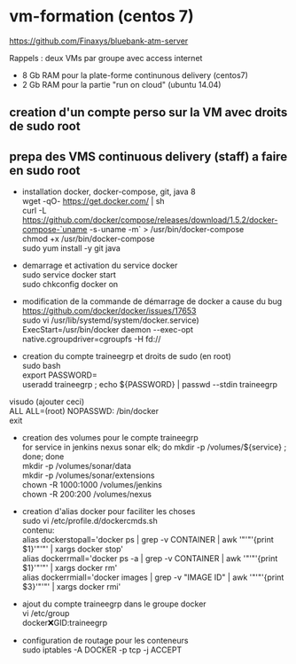 # vm-formation (centos 7)  
https://github.com/Finaxys/bluebank-atm-server  
  
Rappels : deux VMs par groupe avec access internet  
- 8 Gb RAM pour la plate-forme continunous delivery (centos7)  
- 2 Gb RAM pour la partie "run on cloud" (ubuntu 14.04)  
  
## creation d'un compte perso sur la VM avec droits de sudo root  
  
## prepa des VMS continuous delivery (staff) a faire en sudo root  
- installation docker, docker-compose, git, java 8  
wget -qO- https://get.docker.com/ | sh  
curl -L https://github.com/docker/compose/releases/download/1.5.2/docker-compose-`uname -s`-`uname -m` > /usr/bin/docker-compose  
chmod +x /usr/bin/docker-compose  
sudo yum install -y git java  
   
- demarrage et activation du service docker  
sudo service docker start  
sudo chkconfig docker on  
  
- modification de la commande de démarrage de docker a cause du bug https://github.com/docker/docker/issues/17653  
sudo vi /usr/lib/systemd/system/docker.service)  
ExecStart=/usr/bin/docker daemon --exec-opt native.cgroupdriver=cgroupfs -H fd://  
  
- creation du compte traineegrp et droits de sudo (en root)  
sudo bash  
export PASSWORD=<password>  
useradd traineegrp ; echo ${PASSWORD} | passwd --stdin traineegrp  
  
visudo (ajouter ceci)  
  ALL ALL=(root) NOPASSWD: /bin/docker  
exit  
  
- creation des volumes pour le compte traineegrp  
for service in jenkins nexus sonar elk; do mkdir -p /volumes/${service} ; done; done  
mkdir -p /volumes/sonar/data  
mkdir -p /volumes/sonar/extensions  
chown -R 1000:1000 /volumes/jenkins  
chown -R 200:200 /volumes/nexus  
- creation d'alias docker pour faciliter les choses  
sudo vi /etc/profile.d/dockercmds.sh  
contenu:  
alias dockerstopall='docker ps | grep -v CONTAINER | awk '"'"'{print $1}'"'"' | xargs docker stop'  
alias dockerrmall='docker ps -a | grep -v CONTAINER | awk '"'"'{print $1}'"'"' | xargs docker rm'  
alias dockerrmiall='docker images | grep -v "IMAGE ID" | awk '"'"'{print $3}'"'"' | xargs docker rmi'  
   
- ajout du compte traineegrp dans le groupe docker  
vi /etc/group  
docker:x:GID:traineegrp  
  
- configuration de routage pour les conteneurs  
sudo iptables -A DOCKER -p tcp -j ACCEPT  
  
